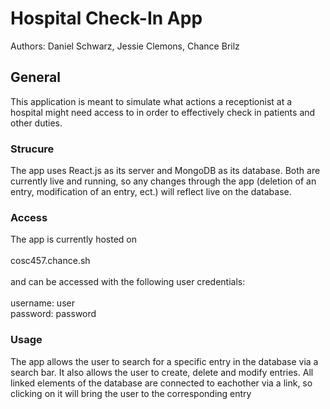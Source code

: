 # Hospital Check-In App
Authors: Daniel Schwarz, Jessie Clemons, Chance Brilz
## General
This application is meant to simulate what actions a receptionist at a hospital might need access to in order to effectively check in patients and other duties.
### Strucure
The app uses React.js as its server and MongoDB as its database. Both are currently live and running, so any changes through the app (deletion of an entry, modification of an entry, ect.) will reflect live on the database.
### Access
The app is currently hosted on <br/><br/>
cosc457.chance.sh <br/><br/>
and can be accessed with the following user credentials:<br/><br/>
username: user <br/>
password: password <br/>
### Usage
The app allows the user to search for a specific entry in the database via a search bar. It also allows the user to create, delete and modify entries. All linked elements of the database are connected to eachother via a link, so clicking on it will bring the user to the corresponding entry
